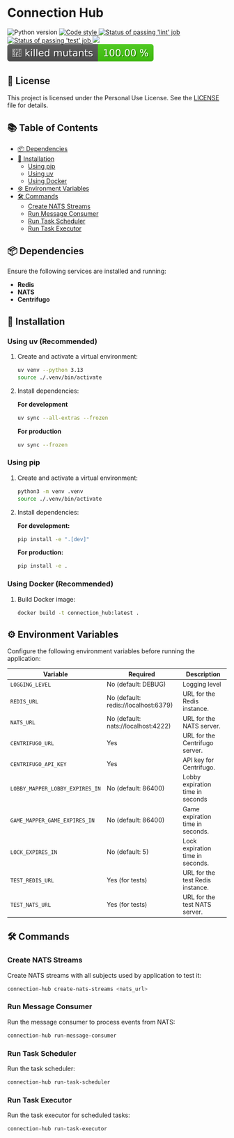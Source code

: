 # Connection Hub

<p align="left">
   <a>
      <img src="https://img.shields.io/badge/python-3.13-blue?logo=python" alt="Python version">
   </a>
   <a href="https://github.com/astral-sh/ruff" target="_blank">
      <img src="https://img.shields.io/badge/code_style-ruff-%236b00ff?logo=python" alt="Code style">
   </a>
   <a href="https://github.com/gaems12/connection-hub/actions/workflows/lint-and-test.yaml" target="_blank">
      <img src="https://img.shields.io/github/actions/workflow/status/gaems12/connection-hub/lint-and-test.yaml?label=lint&logo=github" alt="Status of passing 'lint' job">
   </a>
   <a href="https://github.com/gaems12/connection-hub/actions/workflows/lint-and-test.yaml" target="_blank">
      <img src="https://img.shields.io/github/actions/workflow/status/gaems12/connection-hub/lint-and-test.yaml?label=test&logo=github" alt="Status of passing 'test' job">
   </a>
   <a href="https://codecov.io/gh/gaems12/connection-hub" target="_blank">
      <img src="https://codecov.io/gh/gaems12/connection-hub/graph/badge.svg?token=4N8N3D3NES"/>
   </a>
    <a href="https://github.com/gaems12/connect-four/actions/workflows/mutation-test.yaml" target="_blank">
      <img src="./assets/killed_mutants_badge.svg">
   </a>
</p>

## 📜 License
This project is licensed under the Personal Use License. See the [LICENSE](LICENSE) file for details.

## 📚 Table of Contents

- [📦 Dependencies](#-dependencies)
- [🚀 Installation](#-installation)
  - [Using pip](#using-pip)
  - [Using uv](#using-uv)
  - [Using Docker](#using-docker)
- [⚙️ Environment Variables](#%EF%B8%8F-environment-variables)
- [🛠️ Commands](#%EF%B8%8F-commands)
  - [Create NATS Streams](#create-nats-streams)
  - [Run Message Consumer](#run-message-consumer)
  - [Run Task Scheduler](#run-task-scheduler)
  - [Run Task Executor](#run-task-executor)

## 📦 Dependencies

Ensure the following services are installed and running:

- **Redis**
- **NATS**
- **Centrifugo**

## 🚀 Installation

### Using uv (Recommended)

1. Create and activate a virtual environment:
   ```bash
   uv venv --python 3.13
   source ./.venv/bin/activate
   ```

2. Install dependencies:

   **For development**
   ```bash
   uv sync --all-extras --frozen
   ```

   **For production**
   ```bash
   uv sync --frozen
   ```

### Using pip

1. Create and activate a virtual environment:
   ```bash
   python3 -m venv .venv
   source ./.venv/bin/activate
   ```

2. Install dependencies:

   **For development:**
   ```bash
   pip install -e ".[dev]"
   ```

   **For production:**
   ```bash
   pip install -e .
   ```

### Using Docker (Recommended)

1. Build Docker image:

   ```bash
   docker build -t connection_hub:latest .
   ```

## ⚙️ Environment Variables

Configure the following environment variables before running the application:

<div align="center">

| Variable                         | Required                              | Description                       |
|----------------------------------|---------------------------------------|-----------------------------------|
| `LOGGING_LEVEL`                  | No (default: DEBUG)                   | Logging level                     |
| `REDIS_URL`                      | No (default: redis://localhost:6379)  | URL for the Redis instance.       |
| `NATS_URL`                       | No (default: nats://localhost:4222)   | URL for the NATS server.          |
| `CENTRIFUGO_URL`                 | Yes                                   | URL for the Centrifugo server.    |
| `CENTRIFUGO_API_KEY`             | Yes                                   | API key for Centrifugo.           |
| `LOBBY_MAPPER_LOBBY_EXPIRES_IN`  | No (default: 86400)                   | Lobby expiration time in seconds  |
| `GAME_MAPPER_GAME_EXPIRES_IN`    | No (default: 86400)                   | Game expiration time in seconds.  |
| `LOCK_EXPIRES_IN`                | No (default: 5)                       | Lock expiration time in seconds.  |
| `TEST_REDIS_URL`                 | Yes (for tests)                       | URL for the test Redis instance.  |
| `TEST_NATS_URL`                  | Yes (for tests)                       | URL for the test NATS server.     |

</div>

## 🛠️ Commands

### Create NATS Streams

Create NATS streams with all subjects used by application to test it:
```bash
connection-hub create-nats-streams <nats_url>
```

### Run Message Consumer

Run the message consumer to process events from NATS:
```bash
connection-hub run-message-consumer
```

### Run Task Scheduler

Run the task scheduler:
```bash
connection-hub run-task-scheduler
```

### Run Task Executor

Run the task executor for scheduled tasks:
```bash
connection-hub run-task-executor
```

